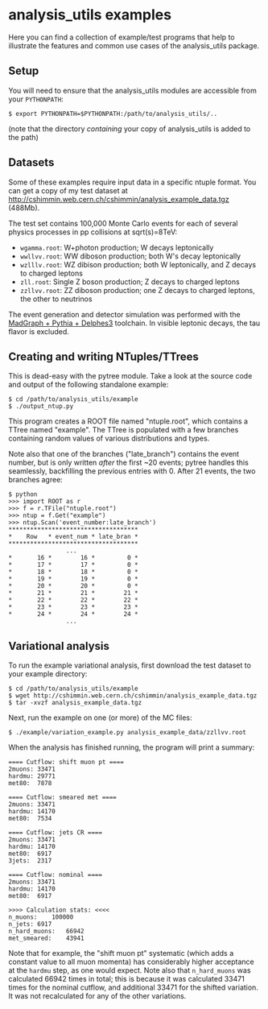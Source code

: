 analysis_utils examples
=======================
Here you can find a collection of example/test programs that help to illustrate the features and common use cases of the analysis_utils package.

Setup
-----
You will need to ensure that the analysis_utils modules are accessible from your `PYTHONPATH`:
```
$ export PYTHONPATH=$PYTHONPATH:/path/to/analysis_utils/..
```

(note that the directory _containing_ your copy of analysis_utils is added to the path)

Datasets
--------
Some of these examples require input data in a specific ntuple format. You can get a copy of my test dataset at http://cshimmin.web.cern.ch/cshimmin/analysis_example_data.tgz (488Mb).

The test set contains 100,000 Monte Carlo events for each of several physics processes in pp collisions at sqrt(s)=8TeV:
 * `wgamma.root`: W+photon production; W decays leptonically
 * `wwllvv.root`: WW diboson production; both W's decay leptonically
 * `wzlllv.root`: WZ dibison production; both W leptonically, and Z decays to charged leptons
 * `zll.root`: Single Z boson production; Z decays to charged leptons
 * `zzllvv.root`: ZZ diboson production; one Z decays to charged leptons, the other to neutrinos

The event generation and detector simulation was performed with the [MadGraph + Pythia + Delphes3](http://madgraph.hep.uiuc.edu/) toolchain. In visible leptonic decays, the tau flavor is excluded.

Creating and writing NTuples/TTrees
-----------------------------------
This is dead-easy with the pytree module. Take a look at the source code and output of the following standalone example:
```
$ cd /path/to/analysis_utils/example
$ ./output_ntup.py
```
This program creates a ROOT file named "ntuple.root", which contains a TTree named "example". The TTree is populated with a few branches containing random values of various distributions and types.

Note also that one of the branches ("late_branch") contains the event number, but is only written _after_ the first ~20 events; pytree handles this seamlessly, backfilling the previous entries with 0. After 21 events, the two branches agree:
```
$ python
>>> import ROOT as r
>>> f = r.TFile("ntuple.root")
>>> ntup = f.Get("example")
>>> ntup.Scan('event_number:late_branch')
************************************
*    Row   * event_num * late_bran *
************************************
                ...
*       16 *        16 *         0 *
*       17 *        17 *         0 *
*       18 *        18 *         0 *
*       19 *        19 *         0 *
*       20 *        20 *         0 *
*       21 *        21 *        21 *
*       22 *        22 *        22 *
*       23 *        23 *        23 *
*       24 *        24 *        24 *
                ...
```

Variational analysis
--------------------
To run the example variational analysis, first download the test dataset to your example directory:
```
$ cd /path/to/analysis_utils/example
$ wget http://cshimmin.web.cern.ch/cshimmin/analysis_example_data.tgz
$ tar -xvzf analysis_example_data.tgz
```

Next, run the example on one (or more) of the MC files:
```
$ ./example/variation_example.py analysis_example_data/zzllvv.root
```

When the analysis has finished running, the program will print a summary:
```
==== Cutflow: shift muon pt ====
2muons:	33471
hardmu:	29771
met80:	7878

==== Cutflow: smeared met ====
2muons:	33471
hardmu:	14170
met80:	7534

==== Cutflow: jets CR ====
2muons:	33471
hardmu:	14170
met80:	6917
3jets:	2317

==== Cutflow: nominal ====
2muons:	33471
hardmu:	14170
met80:	6917

>>>> Calculation stats: <<<<
n_muons:	100000
n_jets:	6917
n_hard_muons:	66942
met_smeared:	43941
```

Note that for example, the "shift muon pt" systematic (which adds a constant value to all muon momenta) has considerably higher acceptance at the `hardmu` step, as one would expect. Note also that `n_hard_muons` was calculated 66942 times in total; this is because it was calculated 33471 times for the nominal cutflow, and additional 33471 for the shifted variation. It was not recalculated for any of the other variations.
